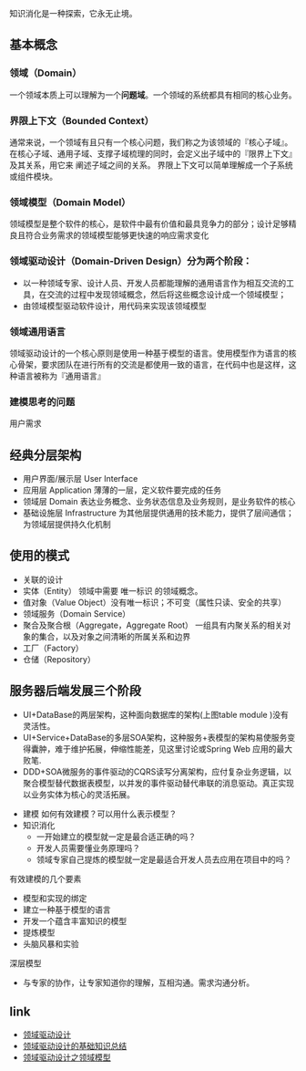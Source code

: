 知识消化是一种探索，它永无止境。

## 基本概念
### 领域（Domain） 
一个领域本质上可以理解为一个**问题域**。一个领域的系统都具有相同的核心业务。
### 界限上下文（Bounded Context） 
通常来说，一个领域有且只有一个核心问题，我们称之为该领域的『核心子域』。
在核心子域、通用子域、支撑子域梳理的同时，会定义出子域中的『限界上下文』及其关系，用它来 阐述子域之间的关系。
界限上下文可以简单理解成一个子系统或组件模块。
### 领域模型（Domain Model） 
领域模型是整个软件的核心，是软件中最有价值和最具竞争力的部分；设计足够精良且符合业务需求的领域模型能够更快速的响应需求变化
### 领域驱动设计（Domain-Driven Design）分为两个阶段：
- 以一种领域专家、设计人员、开发人员都能理解的通用语言作为相互交流的工具，在交流的过程中发现领域概念，然后将这些概念设计成一个领域模型；
- 由领域模型驱动软件设计，用代码来实现该领域模型

### 领域通用语言
领域驱动设计的一个核心原则是使用一种基于模型的语言。使用模型作为语言的核心骨架，要求团队在进行所有的交流是都使用一致的语言，在代码中也是这样，这种语言被称为『通用语言』
### 建模思考的问题
用户需求

## 经典分层架构
- 用户界面/展示层 User Interface
- 应用层 Application 薄薄的一层，定义软件要完成的任务
- 领域层 Domain 表达业务概念、业务状态信息及业务规则，是业务软件的核心
- 基础设施层 Infrastructure 为其他层提供通用的技术能力，提供了层间通信；为领域层提供持久化机制

## 使用的模式
- 关联的设计
- 实体（Entity） 领域中需要 唯一标识 的领域概念。
- 值对象（Value Object）没有唯一标识；不可变（属性只读、安全的共享）
- 领域服务（Domain Service）
- 聚合及聚合根（Aggregate，Aggregate Root） 一组具有内聚关系的相关对象的集合，以及对象之间清晰的所属关系和边界
- 工厂（Factory）
- 仓储（Repository）

## 服务器后端发展三个阶段
* UI+DataBase的两层架构，这种面向数据库的架构(上图table	module )没有灵活性。
* UI+Service+DataBase的多层SOA架构，这种服务+表模型的架构易使服务变得囊肿，难于维护拓展，伸缩性能差，见这里讨论或Spring Web 应用的最大败笔.
* DDD+SOA微服务的事件驱动的CQRS读写分离架构，应付复杂业务逻辑，以聚合模型替代数据表模型，以并发的事件驱动替代串联的消息驱动。真正实现以业务实体为核心的灵活拓展。


- 建模 如何有效建模？可以用什么表示模型？
- 知识消化
  - 一开始建立的模型就一定是最合适正确的吗？
  - 开发人员需要懂业务原理吗？
  - 领域专家自己提炼的模型就一定是最适合开发人员去应用在项目中的吗？

有效建模的几个要素
- 模型和实现的绑定
- 建立一种基于模型的语言
- 开发一个蕴含丰富知识的模型
- 提炼模型
- 头脑风暴和实验

深层模型
- 与专家的协作，让专家知道你的理解，互相沟通。需求沟通分析。

## link
* [领域驱动设计](https://www.jdon.com/ddd.html)   
* [领域驱动设计的基础知识总结](https://www.cnblogs.com/butterfly100/p/7827870.html)  
* [领域驱动设计之领域模型](http://www.cnblogs.com/netfocus/archive/2011/10/10/2204949.html)